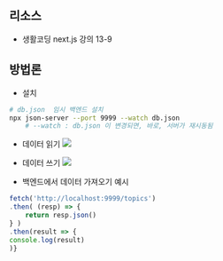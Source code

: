
## 리소스 
- 생활코딩 next.js 강의 13-9 



## 방법론 
- 설치 
``` bash
# db.json  임시 백엔드 설치 
npx json-server --port 9999 --watch db.json 
	# --watch : db.json 이 변경되면, 바로, 서버가 재시동됨

```



- 데이터 읽기 
![](https://i.imgur.com/yGH3CuY.png)


- 데이터 쓰기 
![](https://i.imgur.com/jbvuTuV.png)

- 백엔드에서 데이터 가져오기 예시 
``` js
fetch('http://localhost:9999/topics')
.then( (resp) => {
    return resp.json()
} )
.then(result => {
console.log(result)
)}
```